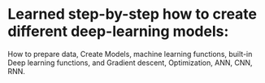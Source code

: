 
# Learned step-by-step how to create different deep-learning models:
How to prepare data, Create Models, machine learning functions, built-in Deep learning functions, 
and Gradient descent, Optimization, ANN, CNN,  RNN.
